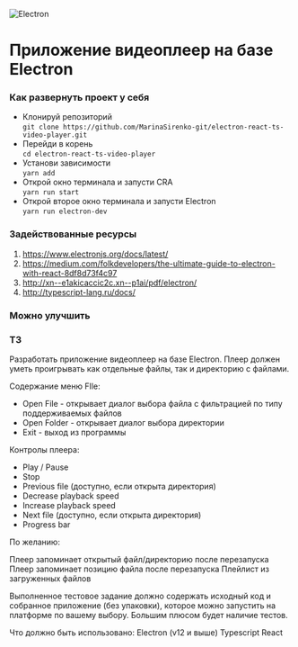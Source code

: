 ![Electron](https://miro.medium.com/max/4268/1*d2sQhcFeZ58qgSvFWBUQEA.png)
# Приложение видеоплеер на базе Electron 

### Как развернуть проект у себя 
- Клонируй репозиторий  
`git clone https://github.com/MarinaSirenko-git/electron-react-ts-video-player.git`  
- Перейди в корень  
`cd electron-react-ts-video-player`  
- Установи зависимости  
`yarn add`  
- Открой окно терминала и запусти CRA  
`yarn run start`  
- Открой второе окно терминала и запусти Electron  
`yarn run electron-dev`  

### Задействованные ресурсы
1. https://www.electronjs.org/docs/latest/
2. https://medium.com/folkdevelopers/the-ultimate-guide-to-electron-with-react-8df8d73f4c97
3. http://xn--e1akicaccic2c.xn--p1ai/pdf/electron/
4. http://typescript-lang.ru/docs/

### Можно улучшить


### ТЗ 
Разработать приложение видеоплеер на базе Electron. Плеер должен уметь проигрывать как отдельные файлы, так и директорию с файлами. 

Содержание меню FIle:
- Open File - открывает диалог выбора файла с фильтрацией по типу поддерживаемых файлов
- Open Folder - открывает диалог выбора директории
- Exit - выход из программы

Контролы плеера:
- Play / Pause
- Stop
- Previous file (доступно, если открыта директория)
- Decrease playback speed
- Increase playback speed
- Next file (доступно, если открыта директория)
- Progress bar

По желанию:

Плеер запоминает открытый файл/директорию после перезапуска
Плеер запоминает позицию файла после перезапуска
Плейлист из загруженных файлов

Выполненное тестовое задание должно содержать исходный код и собранное приложение (без упаковки), которое можно запустить на платформе по вашему выбору. Большим плюсом будет наличие тестов.

Что должно быть использовано:
Electron (v12 и выше)
Typescript
React
